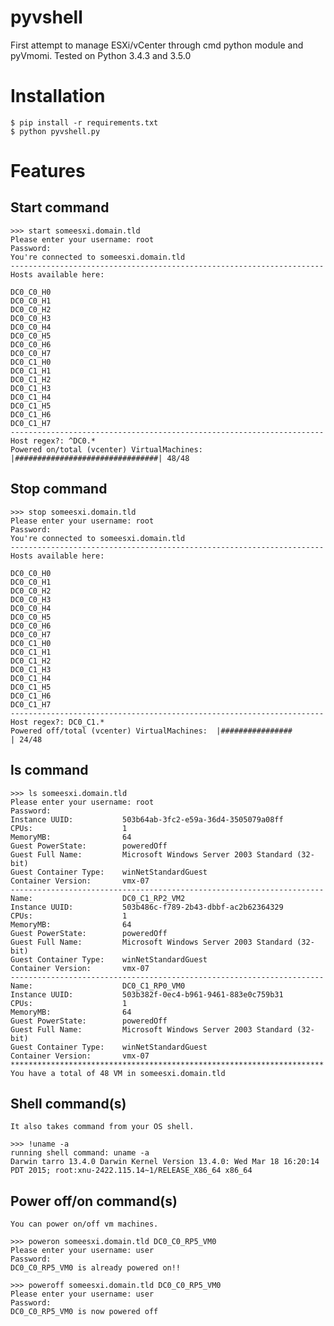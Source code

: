 # pyvshell

First attempt to manage ESXi/vCenter through cmd python module and pyVmomi. Tested on Python 3.4.3 and 3.5.0 

# Installation

    $ pip install -r requirements.txt
    $ python pyvshell.py

# Features

## Start command

    >>> start someesxi.domain.tld
    Please enter your username: root
    Password:
    You're connected to someesxi.domain.tld
    ----------------------------------------------------------------------
    Hosts available here:

    DC0_C0_H0
    DC0_C0_H1
    DC0_C0_H2
    DC0_C0_H3
    DC0_C0_H4
    DC0_C0_H5
    DC0_C0_H6
    DC0_C0_H7
    DC0_C1_H0
    DC0_C1_H1
    DC0_C1_H2
    DC0_C1_H3
    DC0_C1_H4
    DC0_C1_H5
    DC0_C1_H6
    DC0_C1_H7
    ----------------------------------------------------------------------
    Host regex?: ^DC0.*
    Powered on/total (vcenter) VirtualMachines:  |################################| 48/48

## Stop command

    >>> stop someesxi.domain.tld
    Please enter your username: root
    Password:
    You're connected to someesxi.domain.tld
    ----------------------------------------------------------------------
    Hosts available here:

    DC0_C0_H0
    DC0_C0_H1
    DC0_C0_H2
    DC0_C0_H3
    DC0_C0_H4
    DC0_C0_H5
    DC0_C0_H6
    DC0_C0_H7
    DC0_C1_H0
    DC0_C1_H1
    DC0_C1_H2
    DC0_C1_H3
    DC0_C1_H4
    DC0_C1_H5
    DC0_C1_H6
    DC0_C1_H7
    ----------------------------------------------------------------------
    Host regex?: DC0_C1.*
    Powered off/total (vcenter) VirtualMachines:  |################                | 24/48

## ls command

    >>> ls someesxi.domain.tld
    Please enter your username: root
    Password:
    Instance UUID:           503b64ab-3fc2-e59a-36d4-3505079a08ff
    CPUs:                    1
    MemoryMB:                64
    Guest PowerState:        poweredOff
    Guest Full Name:         Microsoft Windows Server 2003 Standard (32-bit)
    Guest Container Type:    winNetStandardGuest
    Container Version:       vmx-07
    ----------------------------------------------------------------------
    Name:                    DC0_C1_RP2_VM2
    Instance UUID:           503b486c-f789-2b43-dbbf-ac2b62364329
    CPUs:                    1
    MemoryMB:                64
    Guest PowerState:        poweredOff
    Guest Full Name:         Microsoft Windows Server 2003 Standard (32-bit)
    Guest Container Type:    winNetStandardGuest
    Container Version:       vmx-07
    ----------------------------------------------------------------------
    Name:                    DC0_C1_RP0_VM0
    Instance UUID:           503b382f-0ec4-b961-9461-883e0c759b31
    CPUs:                    1
    MemoryMB:                64
    Guest PowerState:        poweredOff
    Guest Full Name:         Microsoft Windows Server 2003 Standard (32-bit)
    Guest Container Type:    winNetStandardGuest
    Container Version:       vmx-07
    **********************************************************************
    You have a total of 48 VM in someesxi.domain.tld

## Shell command(s)

    It also takes command from your OS shell.

    >>> !uname -a
    running shell command: uname -a
    Darwin tarro 13.4.0 Darwin Kernel Version 13.4.0: Wed Mar 18 16:20:14 PDT 2015; root:xnu-2422.115.14~1/RELEASE_X86_64 x86_64


## Power off/on command(s)

    You can power on/off vm machines.

    >>> poweron someesxi.domain.tld DC0_C0_RP5_VM0
    Please enter your username: user
    Password:
    DC0_C0_RP5_VM0 is already powered on!!

    >>> poweroff someesxi.domain.tld DC0_C0_RP5_VM0
    Please enter your username: user
    Password:
    DC0_C0_RP5_VM0 is now powered off
